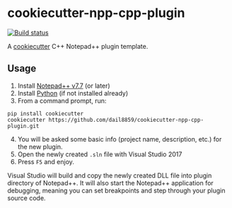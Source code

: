 # cookiecutter-npp-cpp-plugin

[![Build status](https://ci.appveyor.com/api/projects/status/rgv7n4sjfld3pysl?svg=true)](https://ci.appveyor.com/project/dail8859/cookiecutter-npp-cpp-plugin)

A [cookiecutter](https://github.com/audreyr/cookiecutter) C++ Notepad++ plugin template.

## Usage

1. Install [Notepad++ v7.7](https://notepad-plus-plus.org/) (or later)
1. Install [Python](https://www.python.org/) (if not installed already)
1. From a command prompt, run:
```
pip install cookiecutter
cookiecutter https://github.com/dail8859/cookiecutter-npp-cpp-plugin.git
```
4. You will be asked some basic info (project name, description, etc.) for the new plugin.
5. Open the newly created `.sln` file with Visual Studio 2017
6. Press `F5` and enjoy.

Visual Studio will build and copy the newly created DLL file into plugin directory of Notepad++. It will also start the Notepad++ application for debugging, meaning you can set breakpoints and step through your plugin source code.
